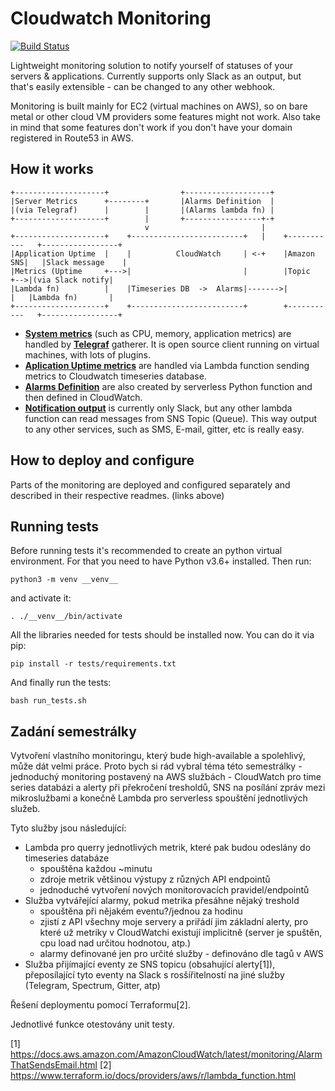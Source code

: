 # Cloudwatch Monitoring
[![Build Status](https://travis-ci.com/j-sokol/CloudwatchMonitoring.svg?branch=master)](https://travis-ci.com/j-sokol/CloudwatchMonitoring)

Lightweight monitoring solution to notify yourself of statuses of your servers & applications. Currently supports only Slack as an output, but that's easily extensible - can be changed to any other webhook.

Monitoring is built mainly for EC2 (virtual machines on AWS), so on bare metal or other cloud VM providers some features might not work. Also take in mind that some features don't work if you don't have your domain registered in Route53 in AWS.

## How it works

```
+--------------------+                +-------------------+
|Server Metrics      +--------+       |Alarms Definition  |
|(via Telegraf)      |        |       |(Alarms lambda fn) |
+--------------------+        |       +-----------------+-+
                              v                         |
+--------------------+    +-------------------------+   |    +-----------   +-----------------+
|Application Uptime  |    |          CloudWatch     | <-+    |Amazon SNS|   |Slack message    |
|Metrics (Uptime     +--->|                         |        |Topic     +-->|(via Slack notify|
|Lambda fn)          |    |Timeseries DB  ->  Alarms|------->|          |   |Lambda fn)       |
+--------------------+    +-------------------------+        +-----------   +-----------------+
```

- **[System metrics](telegraf)** (such as CPU, memory, application metrics) are handled by **[Telegraf](telegraf/)** gatherer. It is open source client running on virtual machines, with lots of plugins.
- **[Aplication Uptime metrics](uptime-lambda)** are handled via Lambda function sending metrics to Cloudwatch timeseries database.
- **[Alarms Definition](alarms-lambda)** are also created by serverless Python function and then defined in CloudWatch.
- **[Notification output](alarms-lambda)** is currently only Slack, but any other lambda function can read messages from SNS Topic (Queue). This way output to any other services, such as SMS, E-mail, gitter, etc is really easy.

## How to deploy and configure

Parts of the monitoring are deployed and configured separately and described in their respective readmes. (links above)

## Running tests
Before running tests it's recommended to create an python virtual environment. For that you need to have Python v3.6+ installed. Then run:
```
python3 -m venv __venv__
```
and activate it:
```
. ./__venv__/bin/activate
```
All the libraries needed for tests should be installed now. You can do it via pip:
```
pip install -r tests/requirements.txt
```
And finally run the tests:
```
bash run_tests.sh
```
## Zadání semestrálky

Vytvoření vlastního monitoringu, který bude high-available a spolehlivý, může dát velmi práce. Proto bych si rád vybral téma této semestrálky - jednoduchý monitoring postavený na AWS službách - CloudWatch pro time series databázi a alerty při překročení tresholdů, SNS na posílání zpráv mezi mikroslužbami a konečně Lambda pro serverless spouštění jednotlivých služeb.

Tyto služby jsou následující:
- Lambda pro querry jednotlivých metrik, které pak budou odeslány do timeseries databáze
  - spouštěna každou ~minutu
  - zdroje metrik většinou výstupy z různých API endpointů
  - jednoduché vytvoření nových monitorovacích pravidel/endpointů
- Služba vytvářející alarmy, pokud metrika přesáhne nějaký treshold
  - spouštěna při nějakém eventu?/jednou za hodinu
  - zjistí z API všechny moje servery a priřádí jim základní alerty, pro které už metriky v CloudWatchi existují implicitně (server je spuštěn, cpu load nad určitou hodnotou, atp.)
  - alarmy definované jen pro určité služby - definováno dle tagů v AWS
- Služba přijímající eventy ze SNS topicu (obsahující alerty[1]), přeposílající tyto eventy na Slack
s rosšířitelností na jiné služby (Telegram, Spectrum, Gitter, atp)


Řešení deploymentu pomocí Terraformu[2].

Jednotlivé funkce otestovány unit testy.





[1] https://docs.aws.amazon.com/AmazonCloudWatch/latest/monitoring/AlarmThatSendsEmail.html
[2] https://www.terraform.io/docs/providers/aws/r/lambda_function.html
